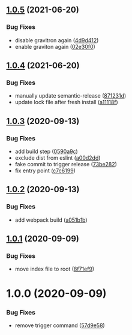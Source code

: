 ## [1.0.5](https://github.com/lyne-design-system/lyne-helper-trigger-travis/compare/v1.0.4...v1.0.5) (2021-06-20)


### Bug Fixes

* disable gravitron again ([4d9d412](https://github.com/lyne-design-system/lyne-helper-trigger-travis/commit/4d9d412b9db45316ba02effd93fd3a5bc0106a5d))
* enable graviton again ([02e30f0](https://github.com/lyne-design-system/lyne-helper-trigger-travis/commit/02e30f0fbc6ba3bda644c8c62459788f2cc3b834))

## [1.0.4](https://github.com/lyne-design-system/lyne-helper-trigger-travis/compare/v1.0.3...v1.0.4) (2021-06-20)


### Bug Fixes

* manually update semantic-release ([871231d](https://github.com/lyne-design-system/lyne-helper-trigger-travis/commit/871231d3ac5cb98f42dae7c2cde05845ec059842))
* update lock file after fresh install ([a11118f](https://github.com/lyne-design-system/lyne-helper-trigger-travis/commit/a11118f890476743c5db2bd77a54d6a5260f02f1))

## [1.0.3](https://github.com/lyne-design-system/lyne-helper-trigger-travis/compare/v1.0.2...v1.0.3) (2020-09-13)


### Bug Fixes

* add build step ([0590a9c](https://github.com/lyne-design-system/lyne-helper-trigger-travis/commit/0590a9c3203fb5366aa6659eb7713aa1ae57275c))
* exclude dist from eslint ([a00d2dd](https://github.com/lyne-design-system/lyne-helper-trigger-travis/commit/a00d2dd3810f4345ae0e9784dbe90649d39a62dc))
* fake commit to trigger release ([73be282](https://github.com/lyne-design-system/lyne-helper-trigger-travis/commit/73be282a31739700e08566aaac15c636555cc019))
* fix entry point ([c7c6199](https://github.com/lyne-design-system/lyne-helper-trigger-travis/commit/c7c619965ce02efa1dcc89d7bfc09b6b4395dd32))

## [1.0.2](https://github.com/lyne-design-system/lyne-helper-trigger-travis/compare/v1.0.1...v1.0.2) (2020-09-13)


### Bug Fixes

* add webpack build ([a051b1b](https://github.com/lyne-design-system/lyne-helper-trigger-travis/commit/a051b1bcc22ac8685bbb6d6e5cf59fc729991d1f))

## [1.0.1](https://github.com/lyne-design-system/lyne-helper-trigger-travis/compare/v1.0.0...v1.0.1) (2020-09-09)


### Bug Fixes

* move index file to root ([8f71ef9](https://github.com/lyne-design-system/lyne-helper-trigger-travis/commit/8f71ef934e0e7fe7d8ff67cfa9278c14ae3b6008))

# 1.0.0 (2020-09-09)


### Bug Fixes

* remove trigger command ([57d9e58](https://github.com/lyne-design-system/lyne-helper-trigger-travis/commit/57d9e588ca5652bb927cea1cffb6a6abde2344de))
